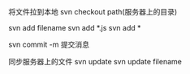
将文件拉到本地
svn checkout path(服务器上的目录)

svn add filename
svn add *.js
svn add *

svn commit -m 提交消息

同步服务器上的文件
svn update
svn update filename




